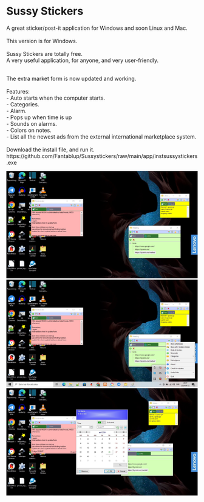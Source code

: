 # Sussy Stickers
A great sticker/post-it application for Windows and soon Linux and Mac.
<br/>
<br/>
This version is for Windows.
<br/>
<br/>
Sussy Stickers are totally free.
<br/>
A very useful application, for anyone, and very user-friendly.
<br/>

<br/>
The extra market form is now updated and working.
<br/>
<br/>
Features:
<br/>
- Auto starts when the computer starts.
<br/>
- Categories.
<br/>
- Alarm.
<br/>
- Pops up when time is up
<br/>
- Sounds on alarms.
<br/>
- Colors on notes.
<br/>
- List all the newest ads from the external international marketplace system.
<br/>
<br/>
Download the install file, and run it.
<br/>
https://github.com/Fantablup/Sussystickers/raw/main/app/instsussystickers.exe

![Image of Sussy Stickers](https://github.com/Fantablup/Sussystickers/blob/main/1.jpg)
![Image of Sussy Stickers](https://github.com/Fantablup/Sussystickers/blob/main/2.jpg)
![Image of Sussy Stickers](https://github.com/Fantablup/Sussystickers/blob/main/3.jpg)

